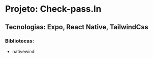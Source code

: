 # Projeto: Check-pass.In

## Tecnologias: Expo, React Native, TailwindCss

### Bibliotecas:

- nativewind
